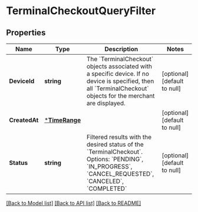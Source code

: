 # TerminalCheckoutQueryFilter

## Properties
Name | Type | Description | Notes
------------ | ------------- | ------------- | -------------
**DeviceId** | **string** | The &#x60;TerminalCheckout&#x60; objects associated with a specific device. If no device is specified, then all &#x60;TerminalCheckout&#x60; objects for the merchant are displayed. | [optional] [default to null]
**CreatedAt** | [***TimeRange**](TimeRange.md) |  | [optional] [default to null]
**Status** | **string** | Filtered results with the desired status of the &#x60;TerminalCheckout&#x60;. Options: &#x60;PENDING&#x60;, &#x60;IN_PROGRESS&#x60;, &#x60;CANCEL_REQUESTED&#x60;, &#x60;CANCELED&#x60;, &#x60;COMPLETED&#x60; | [optional] [default to null]

[[Back to Model list]](../README.md#documentation-for-models) [[Back to API list]](../README.md#documentation-for-api-endpoints) [[Back to README]](../README.md)

